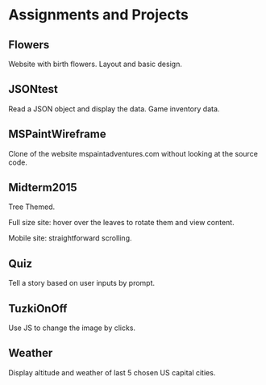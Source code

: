 # Assignments and Projects #

## Flowers ##
Website with birth flowers. Layout and basic design.

## JSONtest ##
Read a JSON object and display the data. Game inventory data.

## MSPaintWireframe ##
Clone of the website mspaintadventures.com without looking at the source code.

## Midterm2015 ##
Tree Themed. 

Full size site: hover over the leaves to rotate them and view content.

Mobile site: straightforward scrolling.

## Quiz ##
Tell a story based on user inputs by prompt.

## TuzkiOnOff ##
Use JS to change the image by clicks.

## Weather ##
Display altitude and weather of last 5 chosen US capital cities.
